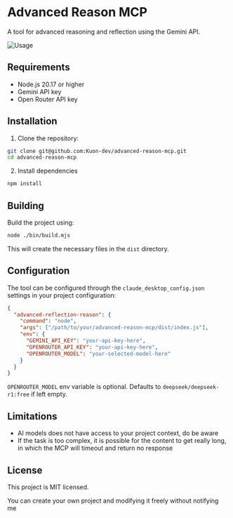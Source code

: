 # Advanced Reason MCP

A tool for advanced reasoning and reflection using the Gemini API.

![Usage](https://pub-41a509da80f94e838106bc730f8b3dbf.r2.dev/ee1c4d760bcc2fbcea3aca6ac2e42c2b88611e83cfe91d8e84eca803d12fcbb5.png)

## Requirements

- Node.js 20.17 or higher
- Gemini API key
- Open Router API key

## Installation

1. Clone the repository:

```bash
git clone git@github.com:Kuon-dev/advanced-reason-mcp.git
cd advanced-reason-mcp
```

2. Install dependencies

```bash
npm install
```

## Building

Build the project using:

```bash
node ./bin/build.mjs
```

This will create the necessary files in the `dist` directory.

## Configuration

The tool can be configured through the `claude_desktop_config.json` settings in your project configuration:

```json
{
  "advanced-reflection-reason": {
    "command": "node",
    "args": ["/path/to/your/advanced-reason-mcp/dist/index.js"],
    "env": {
      "GEMINI_API_KEY": "your-api-key-here",
      "OPENROUTER_API_KEY": "your-api-key-here",
      "OPENROUTER_MODEL": "your-selected-model-here"
    }
  }
}
```

`OPENROUTER_MODEL` env variable is optional. Defaults to `deepseek/deepseek-r1:free` if left empty.

## Limitations

- AI models does not have access to your project context, do be aware
- If the task is too complex, it is possible for the content to get really long, in which the MCP will timeout and return no response

## License

This project is MIT licensed.

You can create your own project and modifying it freely without notifying me
